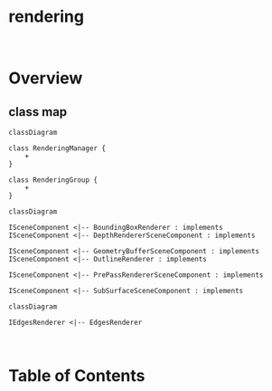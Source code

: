 # **rendering**

&emsp;  
# Overview
## class map
```mermaid
classDiagram

class RenderingManager {
    +
}

class RenderingGroup {
    +
}

```

```mermaid
classDiagram

ISceneComponent <|-- BoundingBoxRenderer : implements
ISceneComponent <|-- DepthRendererSceneComponent : implements

ISceneComponent <|-- GeometryBufferSceneComponent : implements
ISceneComponent <|-- OutlineRenderer : implements

ISceneComponent <|-- PrePassRendererSceneComponent : implements

ISceneComponent <|-- SubSurfaceSceneComponent : implements

```


```mermaid
classDiagram

IEdgesRenderer <|-- EdgesRenderer

```

&emsp;  
# Table of Contents